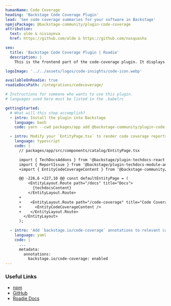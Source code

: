 ```yaml
---
humanName: Code Coverage
heading: 'Backstage Code Coverage Plugin'
lead: 'See code coverage summaries for your software in Backstage'
npmjsPackage: @backstage-community/plugin-code-coverage
attribution:
  text: alde & nissayeva
  href: https://github.com/alde & https://github.com/nasquasha 

seo:
  title: 'Backstage Code Coverage Plugin | Roadie'
  description: |
    This is the frontend part of the code-coverage plugin. It displays code coverage summaries for your entities.

logoImage: '../../assets/logos/code-insights/code-icon.webp'

availableOnRoadie: true
roadieDocsPath: /integrations/codecoverage/

# Instructions for someone who wants to use this plugin.
# languages used here must be listed in the .babelrc

gettingStarted:
  # What will this step accomplish?
  - intro: Install the plugin into Backstage
    language: bash
    code: yarn --cwd packages/app add @backstage-community/plugin-code-coverage

  - intro: Modify your `EntityPage.tsx` to render code coverage reports.
    language: typescript
    code: |
      // packages/app/src/components/catalog/EntityPage.tsx

      import { TechDocsAddons } from '@backstage/plugin-techdocs-react';
      import { ReportIssue } from '@backstage/plugin-techdocs-module-addons-contrib';
      +import { EntityCodeCoverageContent } from '@backstage-community/plugin-code-coverage';

      @@ -226,6 +227,10 @@ const defaultEntityPage = (
          <EntityLayout.Route path="/docs" title="Docs">
            {techdocsContent}
          </EntityLayout.Route>
      +
      +    <EntityLayout.Route path="/code-coverage" title="Code Coverage">
      +      <EntityCodeCoverageContent />
      +    </EntityLayout.Route>
        </EntityLayout>
      );

  - intro: 'Add `backstage.io/code-coverage` annotations to relevant catalog-info.yaml files.'
    language: yaml
    code: |
      ...
      metadata:
        annotations:
          backstage.io/code-coverage: enabled
---
```


### Useful Links

- [npm](https://www.npmjs.com/package/@backstage-community/plugin-code-coverage)
- [GitHub](https://github.com/backstage/community-plugins/tree/7c68b0002c895f547b8304e404ca2bd83a6f345a/workspaces/code-coverage/plugins)
- [Roadie Docs](https://roadie.io/docs/integrations/codecoverage/)
